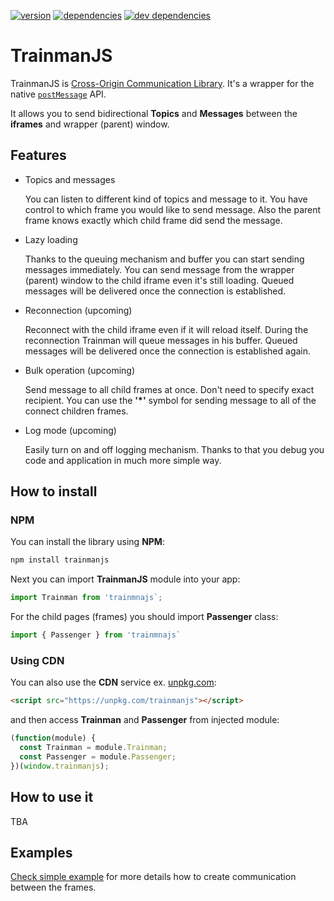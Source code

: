 [![version](https://badge.fury.io/js/trainmanjs.svg)](https://www.npmjs.com/package/trainmanjs)
[![dependencies](https://img.shields.io/david/macku/trainmanjs.svg)](package.json)
[![dev dependencies](https://img.shields.io/david/dev/macku/trainmanjs.svg)](package.json)


# TrainmanJS

TrainmanJS is [Cross-Origin Communication Library](https://en.wikipedia.org/wiki/Cross-origin_resource_sharing). It's a
wrapper for the native [`postMessage`](https://developer.mozilla.org/en-US/docs/Web/API/Window/postMessage) API.

It allows you to send bidirectional **Topics** and **Messages** between the **iframes** and wrapper (parent) window.

## Features

 - Topics and messages
  
   You can listen to different kind of topics and message to it. You have control to which frame you would like to send
   message. Also the parent frame knows exactly which child frame did send the message.
 
 - Lazy loading
 
   Thanks to the queuing mechanism and buffer you can start sending messages immediately.
   You can send message from the wrapper (parent) window to the child iframe even it's still loading.
   Queued messages will be delivered once the connection is established.
   
 - Reconnection (upcoming)
 
   Reconnect with the child iframe even if it will reload itself. During the reconnection Trainman will queue messages
   in his buffer. Queued messages will be delivered once the connection is established again.
   
  - Bulk operation (upcoming)
  
    Send message to all child frames at once. Don't need to specify exact recipient. You can use the **'*'** symbol for
    sending message to all of the connect children frames.
    
  - Log mode (upcoming)
  
    Easily turn on and off logging mechanism. Thanks to that you debug you code and application in much  more simple way.

## How to install

### NPM

You can install the library using **NPM**:

```bash
npm install trainmanjs
```

Next you can import **TrainmanJS** module into your app:

```js
import Trainman from 'trainmnajs`;
```

For the child pages (frames) you should import **Passenger** class:

```js
import { Passenger } from 'trainmnajs`
````

### Using CDN

You can also use the **CDN** service ex. [unpkg.com](https://unpkgs.com):

```html
<script src="https://unpkg.com/trainmanjs"></script>
```

and then access **Trainman** and **Passenger** from injected module:

```js
(function(module) {
  const Trainman = module.Trainman;
  const Passenger = module.Passenger;
})(window.trainmanjs);
```

## How to use it
TBA

## Examples

[Check simple example](/examples/simple/) for more details how to create communication between the frames.
